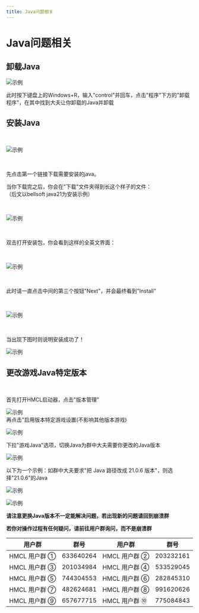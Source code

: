 ```yaml
---
title: Java问题相关
---
```


# Java问题相关

## 卸载Java

![示例](java/6.png)

此时按下键盘上的Windows+R，输入"control"并回车，点击"程序"下方的"卸载程序"，在其中找到大夫让你卸载的Java并卸载


## 安装Java

<br>

![示例](java/1.png)

<br>

先点击第一个链接下载需要安装的java。

当你下载完之后，你会在"下载"文件夹得到长这个样子的文件：<br>（后文以bellsoft java21为安装示例）

<br>

![示例](java/2.png)

<br>

双击打开安装包，你会看到这样的全英文界面：

<br>

![示例](java/3.png)

<br>

此时请一直点击中间的第三个按钮"Next"，并会最终看到"Install"

<br>

![示例](java/4.png)

<br>

当出现下图时则说明安装成功了！
<br>

![示例](java/5.png)
<br>

## 更改游戏Java特定版本
<br>

首先打开HMCL启动器，点击"版本管理"
<br>

![示例](java/8.png)
<br>
再点击"启用版本特定游戏设置(不影响其他版本游戏)
<br>

![示例](java/9.png)
<br>

下拉"游戏Java"选项，切换Java为群中大夫需要你更改的Java版本
<br>

![示例](java/10.png)
<br>

以下为一个示例：如群中大夫要求"把 Java 路径改成 21.0.6 版本"，则选择"21.0.6"的Java
<br>

![示例](java/11.png)

![示例](java/12.png)
<br>

**请注意更换Java版本不一定能解决问题，若出现新的问题请回到崩溃群**

**若你对操作过程有任何疑问，请前往用户群询问，而不是崩溃群**

| 用户群       | 群号       | 用户群       | 群号       |
| ------------ | ---------- | ------------ | ---------- |
| HMCL 用户群 ① | 633640264  | HMCL 用户群 ② | 203232161  |
| HMCL 用户群 ③ | 201034984  | HMCL 用户群 ④ | 533529045  |
| HMCL 用户群 ⑤ | 744304553  | HMCL 用户群 ⑥ | 282845310  |
| HMCL 用户群 ⑦ | 482624681  | HMCL 用户群 ⑧ | 991620626  |
| HMCL 用户群 ⑨ | 657677715  | HMCL 用户群 ⑩ | 775084843  |